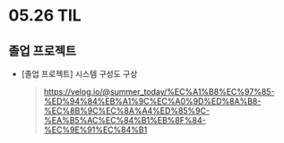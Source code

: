 <h1> 05.26 TIL </h1>

## 졸업 프로젝트
- [졸업 프로젝트] 시스템 구성도 구상
  > https://velog.io/@summer_today/%EC%A1%B8%EC%97%85-%ED%94%84%EB%A1%9C%EC%A0%9D%ED%8A%B8-%EC%8B%9C%EC%8A%A4%ED%85%9C-%EA%B5%AC%EC%84%B1%EB%8F%84-%EC%9E%91%EC%84%B1

